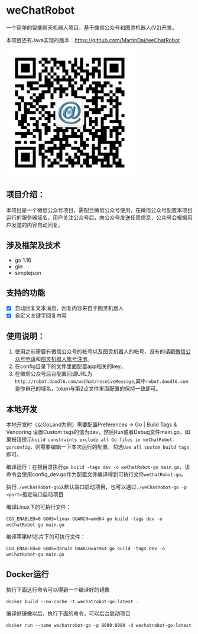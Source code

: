 # weChatRobot
一个简单的智能聊天机器人项目，基于微信公众号和图灵机器人(V2)开发。

本项目还有Java实现的版本：https://github.com/MartinDai/weChatRobot

![qrcode](static/images/qrcode.jpg "扫码关注，体验智能机器人")

## 项目介绍：
  本项目是一个微信公众号项目，需配合微信公众号使用，在微信公众号配置本项目运行的服务器域名，用户关注公众号后，向公众号发送任意信息，公众号会根据用户发送的内容自动回复。
  
## 涉及框架及技术
+ go 1.16
+ gin
+ simplejson

## 支持的功能
* [x] 自动回复文本消息，回复内容来自于图灵机器人
* [x] 自定义关键字回复内容

## 使用说明：
1. 使用之前需要有微信公众号的帐号以及图灵机器人的帐号，没有的请戳[微信公众号申请](https://mp.weixin.qq.com/cgi-bin/readtemplate?t=register/step1_tmpl&lang=zh_CN)和[图灵机器人帐号注册](http://tuling123.com/register/email.jhtml)。
2. 在config目录下的文件里面配置app相关的key。
3. 在微信公众号后台配置回调URL为`http://robot.doodl6.com/weChat/receiveMessage`,其中`robot.doodl6.com`是你自己的域名，token与第2点文件里面配置的保持一致即可。

## 本地开发
本地开发时（以GoLand为例）需要配置Preferences -> Go | Build Tags & Vendoring 设置Custom tags的值为dev，然后Run或者Debug文件main.go，如果报错提示`build constraints exclude all Go files in weChatRobot-go/config`，则需要编辑一下本次运行的配置，勾选`Use all custom build tags`即可。 

编译运行：在根目录执行`go build -tags dev -o weChatRobot-go main.go`，该命令会使用config_dev.go作为配置文件编译得到可执行文件`weChatRobot-go`。 

执行`./weChatRobot-go`以默认端口启动项目，也可以通过`./weChatRobot-go -p <port>`指定端口启动项目 

编译Linux下的可执行文件：
```
CGO_ENABLED=0 GOOS=linux GOARCH=amd64 go build -tags dev -o weChatRobot-go main.go
```

编译苹果M1芯片下的可执行文件：
```
CGO_ENABLED=0 GOOS=darwin GOARCH=arm64 go build -tags dev -o weChatRobot-go main.go
```

## Docker运行

执行下面这行命令可以得到一个编译好的镜像
```
docker build --no-cache -t wechatrobot-go:latest .
```

编译好镜像以后，执行下面的命令，可以后台启动项目
```
docker run --name wechatrobot-go -p 8080:8080 -d wechatrobot-go:latest
```


